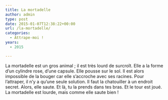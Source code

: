 ```yaml
---
title: La mortadelle
author: admin
type: post
date: 2015-01-07T12:38:22+00:00
url: /la-mortadelle/
categories:
  - Attrape-moi !
years:
  - 2015

---
```

La mortadelle est un gros animal ; il est très lourd de surcroît. Elle a la forme d&rsquo;un cylindre rose, d&rsquo;une capsule. Elle pousse sur le sol. Il est alors impossible de la bouger car elle s&rsquo;accroche avec ses racines. Pour l&rsquo;attraper, il n&rsquo;y a qu&rsquo;une seule solution. Il faut la chatouiller à un endroit secret. Alors, elle saute. Et là, tu la prends dans tes bras. Et le tour est joué. La mortadelle est lourde, mais comme elle saute bien !